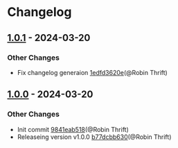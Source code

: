 # Changelog

## [1.0.1](https://github.com/spacefleet-dev/drydock/releases/tag/v1.0.1) - 2024-03-20

### <!-- 6 -->Other Changes

- Fix changelog generaion [1edfd3620e](https://github.com/spacefleet-dev/drydock/commit/1edfd3620e8b8a8b46efe8a2b26b3dad995eeffb)(@Robin Thrift)

## [1.0.0](https://github.com/spacefleet-dev/drydock/releases/tag/v1.0.0) - 2024-03-20

### <!-- 6 -->Other Changes

- Init commit [9841eab518](https://github.com/spacefleet-dev/drydock/commit/9841eab51808290e56f15c6ddf7e01b24705a081)(@Robin Thrift)
- Releaseing version v1.0.0 [b77dcbb630](https://github.com/spacefleet-dev/drydock/commit/b77dcbb63048fda5b77415f2918536f1b1ec7aa3)(@Robin Thrift)

[1.0.1]: https://github.com/spacefleet-dev/drydock/compare/v1.0.0..v1.0.1

